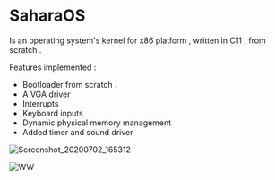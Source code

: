 # SaharaOS
Is an operating system's kernel for x86 platform , written in C11 , from scratch .

Features implemented : 

  - Bootloader from scratch .
  - A VGA driver
  - Interrupts
  - Keyboard inputs
  - Dynamic physical memory management
  - Added timer and sound driver

  ![Screenshot_20200702_165312](https://user-images.githubusercontent.com/18567118/86374491-ea402a00-bc84-11ea-8613-c5c6345fccdd.png)
 
  ![WW](https://user-images.githubusercontent.com/18567118/86509692-19bc7700-bdea-11ea-9ab4-667cbe23ebdb.png)  
